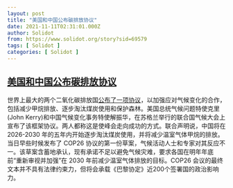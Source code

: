 ```yaml
---
layout: post
title: "美国和中国公布碳排放协议"
date: 2021-11-11T02:31:01.000Z
author: Solidot
from: https://www.solidot.org/story?sid=69579
tags: [ Solidot ]
categories: [ Solidot ]
---
```

<!--1636597861000-->
[美国和中国公布碳排放协议](https://www.solidot.org/story?sid=69579)
------

<div>
世界上最大的两个二氧化碳排放国<a href="https://cn.reuters.com/article/china-us-carbon-emissions-deal-1111-idCNKBS2HW05R?il=0">公布了一项协议</a>，以加强应对气候变化的合作，包括减少甲烷排放、逐步淘汰煤炭使用和保护森林。美国总统气候问题特使克里(John Kerry)和中国气候变化事务特使解振华，在苏格兰举行的联合国气候大会上宣布了该框架协议。两人都称这是使峰会走向成功的方式。联合声明说，中国将在 2026-2030 年的五年内开始逐步淘汰煤炭使用，并将减少温室气体甲烷的排放。当日早些时候发布了 COP26 协议的第一份草案，气候活动人士和专家对其反应不一。该草案含蓄地承认，现有承诺不足以避免气候灾难，要求各国在明年年底前“重新审视并加强”在 2030 年前减少温室气体排放的目标。COP26 会议的最终文本并不具有法律约束力，但将会承载《巴黎协定》近200个签署国的政治影响力。
</div>
